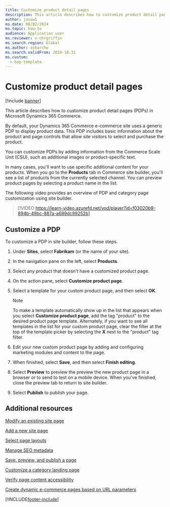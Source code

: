 ```yaml
---
title: Customize product detail pages
description: This article describes how to customize product detail pages in Microsoft Dynamics 365 Commerce.
author: josaw1
ms.date: 08/02/2024
ms.topic: how-to
audience: Application user
ms.reviewer: v-chrgriffin
ms.search.region: Global
ms.author: asharchw
ms.search.validFrom: 2019-10-31
ms.custom: 
  - bap-template
---
```


# Customize product detail pages

[!include [banner](includes/banner.md)]

This article describes how to customize product detail pages (PDPs) in Microsoft Dynamics 365 Commerce.

By default, your Dynamics 365 Commerce e-commerce site uses a generic PDP to display product data. This PDP includes basic information about the product and page controls that allow site visitors to select and purchase the product. 

You can customize PDPs by adding information from the Commerce Scale Unit (CSU), such as additional images or product-specific text.

In many cases, you'll want to use specific additional content for your products. When you go to the **Products** tab in Commerce site builder, you'll see a list of products from the currently selected channel. You can preview product pages by selecting a product name in the list.

The following video provides an overview of PDP and category page customization using site builder.

> [!VIDEO https://learn-video.azurefd.net/vod/player?id=f03020b9-894b-49bc-887a-a689dc99252b]

## Customize a PDP

To customize a PDP in site builder, follow these steps.

1. Under **Sites**, select **Fabrikam** (or the name of your site).
1. In the navigation pane on the left, select **Products**.
1. Select any product that doesn't have a customized product page.
1. On the action pane, select **Customize product page**.
1. Select a template for your custom product page, and then select **OK**.

    > [!NOTE]
    > To make a template automatically show up in the list that appears when you select **Customize product page**, add the tag "product" to the desired product page template. Alternately, if you want to see all templates in the list for your custom product page, clear the filter at the top of the template picker by selecting the **X** next to the "product" tag filter.

1. Edit your new custom product page by adding and configuring marketing modules and content to the page.
1. When finished, select **Save**, and then select **Finish editing**.
1. Select **Preview** to preview the preview the new product page in a browser or to send to test on a mobile device. When you've finished, close the preview tab to return to site builder.
1. Select **Publish** to publish your page.

## Additional resources

[Modify an existing site page](modify-existing-page.md)

[Add a new site page](add-new-page.md)

[Select page layouts](select-page-layouts.md)

[Manage SEO metadata](manage-seo-metadata.md)

[Save, preview, and publish a page](save-preview-publish-page.md)

[Customize a category landing page](enrich-category-page.md)

[Verify page content accessibility](verify-accessibility.md)

[Create dynamic e-commerce pages based on URL parameters](create-dynamic-pages.md)


[!INCLUDE[footer-include](../includes/footer-banner.md)]
